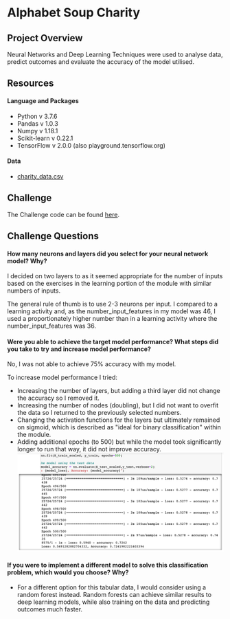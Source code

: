 # Alphabet Soup Charity

## Project Overview

Neural Networks and Deep Learning Techniques were used to analyse data, predict outcomes and evaluate the accuracy of the model utilised.

## Resources
#### Language and Packages
* Python v 3.7.6
* Pandas v 1.0.3
* Numpy v 1.18.1
* Scikit-learn v 0.22.1
* TensorFlow v 2.0.0 (also playground.tensorflow.org)

#### Data
* [charity_data.csv](https://github.com/Alyssa-CG/Module19-Deep_Learning/blob/master/Challenge/charity_data.csv)

## Challenge 

The Challenge code can be found [here](https://github.com/Alyssa-CG/Module19-Deep_Learning/blob/master/Challenge/AlphabetSoupChallenge.ipynb).

## Challenge Questions

#### How many neurons and layers did you select for your neural network model? Why?

I decided on two layers to as it seemed appropriate for the number of inputs based on the exercises in the learning portion of the module with similar numbers of inputs.

The general rule of thumb is to use 2-3 neurons per input. I compared to a learning activity and, as the number_input_features in my model was 46, I used a proportionately higher number than in a learning activity where the number_input_features was 36.

#### Were you able to achieve the target model performance? What steps did you take to try and increase model performance?

No, I was not able to achieve 75% accuracy with my model.

To increase model performance I tried:
* Increasing the number of layers, but adding a third layer did not change the accuracy so I removed it.
* Increasing the number of nodes (doubling), but I did not want to overfit the data so I returned to the previously selected numbers.
* Changing the activation functions for the layers but ultimately remained on sigmoid, which is described as "ideal for binary classification" within the module.
* Adding additional epochs (to 500) but while the model took significantly longer to run that way, it did not improve accuracy.
![500 epochs](https://github.com/Alyssa-CG/Module19-Deep_Learning/blob/master/Challenge/Other/500%20epochs.png)

#### If you were to implement a different model to solve this classification problem, which would you choose? Why?

* For a different option for this tabular data, I would consider using a random forest instead. Random forests can achieve similar results to deep learning models, while also training on the data and predicting outcomes much faster. 